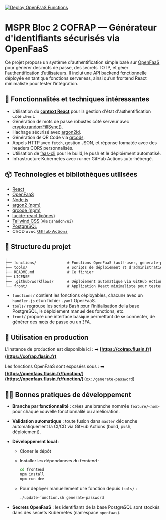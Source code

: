 [![Deploy OpenFaaS Functions](https://github.com/jul-fls/mspr-bloc2-cofrap/actions/workflows/deploy.yml/badge.svg)](https://github.com/jul-fls/mspr-bloc2-cofrap/actions/workflows/deploy.yml)

# MSPR Bloc 2 COFRAP — Générateur d'identifiants sécurisés via OpenFaaS

Ce projet propose un système d'authentification simple basé sur [OpenFaaS](https://www.openfaas.com/) pour générer des mots de passe, des secrets TOTP, et gérer l'authentification d’utilisateurs. Il inclut une API backend fonctionnelle déployée en tant que fonctions serverless, ainsi qu’un frontend React minimaliste pour tester l’intégration.

## 🧠 Fonctionnalités et techniques intéressantes

* Utilisation du **[context React](https://react.dev/reference/react/createContext)** pour la gestion d'état d'authentification côté client.
* Génération de mots de passe robustes côté serveur avec [crypto.randomFillSync()](https://nodejs.org/api/crypto.html#cryptorandomfillsyncbuffer-offset-size).
* Hachage sécurisé avec [argon2id](https://github.com/ranisalt/node-argon2).
* Génération de QR Code via [qrcode](https://github.com/soldair/node-qrcode).
* Appels HTTP avec `fetch`, gestion JSON, et réponse formatée avec des headers CORS personnalisés.
* Utilisation de [faas-cli](https://docs.openfaas.com/cli/) pour le build, le push et le déploiement automatisé.
* Infrastructure Kubernetes avec runner GitHub Actions auto-hébergé.

## 📦 Technologies et bibliothèques utilisées

* [React](https://react.dev/)
* [OpenFaaS](https://www.openfaas.com/)
* [Node.js](https://nodejs.org/)
* [argon2 (npm)](https://www.npmjs.com/package/argon2)
* [qrcode (npm)](https://www.npmjs.com/package/qrcode)
* [lucide-react (icônes)](https://lucide.dev/)
* [Tailwind CSS](https://tailwindcss.com/) (via `@shadcn/ui`)
* [PostgreSQL](https://www.postgresql.org/)
* CI/CD avec [GitHub Actions](https://docs.github.com/actions)

## 📁 Structure du projet

```txt
.
├── functions/              # Fonctions OpenFaaS (auth-user, generate-password, generate-2fa)
├── tools/                  # Scripts de déploiement et d'administration (update-function.sh, init-db.sh, etc.)
├── README.md               # Ce fichier
├── LICENSE
├── .github/workflows/      # Déploiement automatique via GitHub Actions
└── front/                  # Application React minimaliste pour tester l'authentification
```

* `functions/` contient les fonctions déployables, chacune avec un `handler.js` et un fichier `.yaml` OpenFaaS.
* `tools/` regroupe les scripts Bash pour l'initialisation de la base PostgreSQL, le déploiement manuel des fonctions, etc.
* `front/` propose une interface basique permettant de se connecter, de générer des mots de passe ou un 2FA.

## 🚀 Utilisation en production

L'instance de production est disponible ici :
➡️ **[https://cofrap.flusin.fr](https://cofrap.flusin.fr)**

Les fonctions OpenFaaS sont exposées sous :
➡️ **[https://openfaas.flusin.fr/function/](https://openfaas.flusin.fr/function/)** (ex: `/generate-password`)

## 🧑‍💻 Bonnes pratiques de développement

* **Branche par fonctionnalité** : créez une branche nommée `feature/<nom>` pour chaque nouvelle fonctionnalité ou amélioration.

* **Validation automatique** : toute fusion dans `master` déclenche automatiquement la CI/CD via GitHub Actions (build, push, déploiement).

* **Développement local** :

  * Cloner le dépôt
  * Installer les dépendances du frontend :

    ```bash
    cd frontend
    npm install
    npm run dev
    ```
  * Pour déployer manuellement une fonction depuis `tools/` :

    ```bash
    ./update-function.sh generate-password
    ```

* **Secrets OpenFaaS** : les identifiants de la base PostgreSQL sont stockés dans des secrets Kubernetes (namespace `openfaas`).
